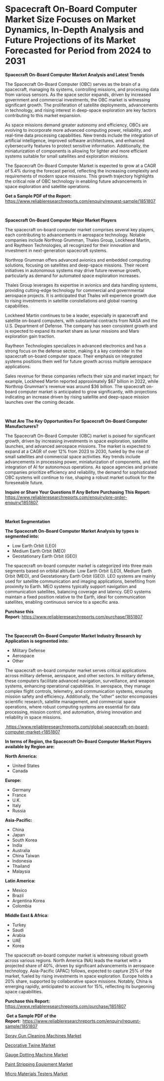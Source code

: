 <p><h1>Spacecraft On-Board Computer Market Size Focuses on Market Dynamics, In-Depth Analysis and Future Projections of its Market Forecasted for Period from 2024 to 2031</h1></p><p><strong>Spacecraft On-Board Computer Market Analysis and Latest Trends</strong></p>
<p><p>The Spacecraft On-Board Computer (OBC) serves as the brain of a spacecraft, managing its systems, controlling missions, and processing data from various sensors. As the space sector expands, driven by increased government and commercial investments, the OBC market is witnessing significant growth. The proliferation of satellite deployments, advancements in technology, and rising interest in deep-space exploration are key factors contributing to this market expansion. </p><p>As space missions demand greater autonomy and efficiency, OBCs are evolving to incorporate more advanced computing power, reliability, and real-time data processing capabilities. New trends include the integration of artificial intelligence, improved software architectures, and enhanced cybersecurity features to protect sensitive information. Additionally, the miniaturization of components is allowing for lighter and more efficient systems suitable for small satellites and exploration missions.</p><p>The Spacecraft On-Board Computer Market is expected to grow at a CAGR of 5.4% during the forecast period, reflecting the increasing complexity and requirements of modern space missions. This growth trajectory highlights the critical role of OBC technology in enabling future advancements in space exploration and satellite operations.</p></p>
<p><strong>Get a Sample PDF of the Report:&nbsp;</strong> <a href="https://www.reliableresearchreports.com/enquiry/request-sample/1851807?utm_campaign=121&utm_medium=2&utm_source=Github&utm_content=ia&utm_term=18102024&utm_id=spacecraft-on-board-computer">https://www.reliableresearchreports.com/enquiry/request-sample/1851807</a></p>
<p>&nbsp;</p>
<p><strong>Spacecraft On-Board Computer Major Market Players</strong></p>
<p><p>The spacecraft on-board computer market comprises several key players, each contributing to advancements in aerospace technology. Notable companies include Northrop Grumman, Thales Group, Lockheed Martin, and Raytheon Technologies, all recognized for their innovation and investment in next-generation spacecraft systems.</p><p>Northrop Grumman offers advanced avionics and embedded computing solutions, focusing on satellites and deep-space missions. Their recent initiatives in autonomous systems may drive future revenue growth, particularly as demand for automated space exploration increases. </p><p>Thales Group leverages its expertise in avionics and data handling systems, providing cutting-edge technology for commercial and governmental aerospace projects. It is anticipated that Thales will experience growth due to rising investments in satellite constellations and global roaming capabilities.</p><p>Lockheed Martin continues to be a leader, especially in spacecraft and satellite on-board computers, with substantial contracts from NASA and the U.S. Department of Defense. The company has seen consistent growth and is expected to expand its market share as lunar missions and Mars exploration gain traction.</p><p>Raytheon Technologies specializes in advanced electronics and has a strong focus on the defense sector, making it a key contender in the spacecraft on-board computer space. Their emphasis on integrated systems positions them well for future growth across multiple aerospace applications.</p><p>Sales revenue for these companies reflects their size and market impact; for example, Lockheed Martin reported approximately $67 billion in 2022, while Northrop Grumman's revenue was around $36 billion. The spacecraft on-board computer market is anticipated to grow significantly, with projections indicating an increase driven by rising satellite and deep-space mission launches over the coming decade.</p></p>
<p>&nbsp;</p>
<p><strong>What Are The Key Opportunities For Spacecraft On-Board Computer Manufacturers?</strong></p>
<p><p>The Spacecraft On-Board Computer (OBC) market is poised for significant growth, driven by increasing investments in space exploration, satellite launches, and advanced aerospace missions. The market is expected to expand at a CAGR of over 12% from 2023 to 2030, fueled by the rise of small satellites and commercial space activities. Key trends include advancements in processing power, miniaturization of components, and the integration of AI for autonomous operations. As space agencies and private companies prioritize efficiency and reliability, the demand for sophisticated OBC systems will continue to rise, shaping a robust market outlook for the foreseeable future.</p></p>
<p><strong>Inquire or Share Your Questions If Any Before Purchasing This Report:</strong> <a href="https://www.reliableresearchreports.com/enquiry/pre-order-enquiry/1851807?utm_campaign=121&utm_medium=2&utm_source=Github&utm_content=ia&utm_term=18102024&utm_id=spacecraft-on-board-computer">https://www.reliableresearchreports.com/enquiry/pre-order-enquiry/1851807</a></p>
<p>&nbsp;</p>
<p><strong>Market Segmentation</strong></p>
<p><strong>The Spacecraft On-Board Computer Market Analysis by types is segmented into:</strong></p>
<p><ul><li>Low Earth Orbit (LEO)</li><li>Medium Earth Orbit (MEO)</li><li>Geostationary Earth Orbit (GEO)</li></ul></p>
<p><p>The spacecraft on-board computer market is categorized into three main segments based on orbital altitude: Low Earth Orbit (LEO), Medium Earth Orbit (MEO), and Geostationary Earth Orbit (GEO). LEO systems are mainly used for satellite communication and imaging applications, benefiting from proximity to Earth. MEO systems typically support navigation and communication satellites, balancing coverage and latency. GEO systems maintain a fixed position relative to the Earth, ideal for communication satellites, enabling continuous service to a specific area.</p></p>
<p><strong>Purchase this Report:&nbsp;</strong><a href="https://www.reliableresearchreports.com/purchase/1851807?utm_campaign=121&utm_medium=2&utm_source=Github&utm_content=ia&utm_term=18102024&utm_id=spacecraft-on-board-computer">https://www.reliableresearchreports.com/purchase/1851807</a></p>
<p>&nbsp;</p>
<p><strong>The Spacecraft On-Board Computer Market Industry Research by Application is segmented into:</strong></p>
<p><ul><li>Military Defense</li><li>Aerospace</li><li>Other</li></ul></p>
<p><p>The spacecraft on-board computer market serves critical applications across military defense, aerospace, and other sectors. In military defense, these computers facilitate advanced navigation, surveillance, and weapon systems, enhancing operational capabilities. In aerospace, they manage complex flight controls, telemetry, and communication systems, ensuring mission safety and efficiency. Additionally, the "other" sector encompasses scientific research, satellite management, and commercial space operations, where robust computing systems are essential for data processing, mission control, and automation, driving innovation and reliability in space missions.</p></p>
<p><a href="https://www.reliableresearchreports.com/global-spacecraft-on-board-computer-market-r1851807?utm_campaign=121&utm_medium=2&utm_source=Github&utm_content=ia&utm_term=18102024&utm_id=spacecraft-on-board-computer">&nbsp;https://www.reliableresearchreports.com/global-spacecraft-on-board-computer-market-r1851807</a></p>
<p><strong>In terms of Region, the Spacecraft On-Board Computer Market Players available by Region are:</strong></p>
<p>
    <p> <strong> North America: </strong>
        <ul>
            <li>United States</li>
            <li>Canada</li>
        </ul>
        </p> 
    <p> <strong> Europe: </strong>
        <ul>
            <li>Germany</li>
            <li>France</li>
            <li>U.K.</li>
            <li>Italy</li>
            <li>Russia</li>
        </ul>
        </p> 
    <p> <strong> Asia-Pacific: </strong>
        <ul>
            <li>China</li>
            <li>Japan</li>
            <li>South Korea</li>
            <li>India</li>
            <li>Australia</li>
            <li>China Taiwan</li>
            <li>Indonesia</li>
            <li>Thailand</li>
            <li>Malaysia</li>
        </ul>
        </p> 
    <p> <strong> Latin America: </strong>
        <ul>
            <li>Mexico</li>
            <li>Brazil</li>
            <li>Argentina Korea</li>
            <li>Colombia</li>
        </ul>
        </p> 
    <p> <strong> Middle East & Africa: </strong>
        <ul>
            <li>Turkey</li>
            <li>Saudi</li>
            <li>Arabia</li>
            <li>UAE</li>
            <li>Korea</li>
        </ul>
    </p>
    </p>
<p><p>The spacecraft on-board computer market is witnessing robust growth across various regions. North America (NA) leads the market with a projected share of 40%, driven by significant advancements in aerospace technology. Asia-Pacific (APAC) follows, expected to capture 25% of the market, fueled by rising investments in space exploration. Europe holds a 20% share, supported by collaborative space missions. Notably, China is emerging rapidly, anticipated to account for 15%, reflecting its burgeoning space capabilities.</p></p>
<p><strong>Purchase this Report: </strong><a href="https://www.reliableresearchreports.com/purchase/1851807?utm_campaign=121&utm_medium=2&utm_source=Github&utm_content=ia&utm_term=18102024&utm_id=spacecraft-on-board-computer">https://www.reliableresearchreports.com/purchase/1851807</a></p>
<p>&nbsp;<strong>Get a Sample PDF of the Report:&nbsp;&nbsp;</strong><a href="https://www.reliableresearchreports.com/enquiry/request-sample/1851807?utm_campaign=121&utm_medium=2&utm_source=Github&utm_content=ia&utm_term=18102024&utm_id=spacecraft-on-board-computer">https://www.reliableresearchreports.com/enquiry/request-sample/1851807</a></p>
<p><strong></strong></p>
<p><p><a href="https://issuu.com/reportprime-2/docs/spray-gun-cleaning-machines-market-_d7b3438028ff0b?utm_campaign=121&utm_medium=2&utm_source=Github&utm_content=ia&utm_term=18102024&utm_id=spacecraft-on-board-computer">Spray Gun Cleaning Machines Market</a></p><p><a href="https://www.linkedin.com/pulse/charting-future-comprehensive-analysis-global-decorative-twine-xneif?utm_campaign=121&utm_medium=2&utm_source=Github&utm_content=ia&utm_term=18102024&utm_id=spacecraft-on-board-computer">Decorative Twine Market</a></p><p><a href="https://github.com/WayneGriffin411/Market-Research-Report-List-1/blob/main/gauge-dotting-machine-market.md?utm_campaign=121&utm_medium=2&utm_source=Github&utm_content=ia&utm_term=18102024&utm_id=spacecraft-on-board-computer">Gauge Dotting Machine Market</a></p><p><a href="https://issuu.com/reportprime-2/docs/paint-stripping-equipment-market-si_38ba28c4ba9420?utm_campaign=121&utm_medium=2&utm_source=Github&utm_content=ia&utm_term=18102024&utm_id=spacecraft-on-board-computer">Paint Stripping Equipment Market</a></p><p><a href="https://github.com/lambertr3e8v/Market-Research-Report-List-1/blob/main/micro-materials-testers-market.md?utm_campaign=121&utm_medium=2&utm_source=Github&utm_content=ia&utm_term=18102024&utm_id=spacecraft-on-board-computer">Micro Materials Testers Market</a></p></p>